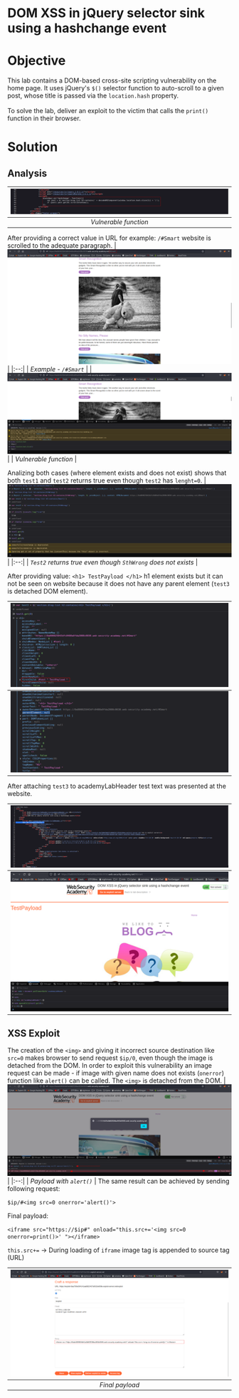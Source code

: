 # DOM XSS in jQuery selector sink using a hashchange event
# Objective
This lab contains a DOM-based cross-site scripting vulnerability on the home page. It uses jQuery's `$()` selector function to auto-scroll to a given post, whose title is passed via the `location.hash` property.\
\
To solve the lab, deliver an exploit to the victim that calls the `print()` function in their browser.

# Solution
## Analysis

|![](Images/image-8.png)|
|:--:| 
| *Vulnerable function* |

After providing a correct value in URL for example: `/#Smart` website is scrolled to the adequate paragraph.
|![](Images/image-9.png)|
|:--:| 
| *Example - `/#Smart`* |
|![](Images/image-10.png)|
| *Vulnerable function* |

Analizing both cases (where element exists and does not exist) shows that both `test1` and `test2` returns true even though `test2` has `lenght=0`.
|![](Images/image-11.png)|
|:--:| 
| *`Test2` returns true even though `SthWrong` does not exists* |

After providing value: `<h1> TestPayload </h1>` h1 element exists but it can not be seen on website because it does not have any parent element (`test3` is detached DOM element).

|![](Images/image-12.png)|
|:--:| 
|![](Images/image-13.png)|

After attaching `test3` to academyLabHeader test text was presented at the website.

|![](Images/image-14.png)|
|:--:| 
|![](Images/image-15.png)|

## XSS Exploit
The creation of the `<img>` and giving it incorrect source destination like `src=0` makes browser to send request `$ip/0`, even though the image is detached from the DOM.
In order to exploit this vulnerability an image request can be made - if image with given name does not exists (`onerror`) function like `alert()` can be called. The `<img>` is detached from the DOM.
|![](Images/image-16.png)|
|:--:| 
| *Payload with `alert()`* |
The same result can be achieved by sending following request:
```
$ip/#<img src=0 onerror='alert()'>
```

Final payload:
```
<iframe src="https://$ip#" onload="this.src+='<img src=0 onerror=print()>' "></iframe>
```
`this.src+=` -> During loading of `iframe` image tag is appended to source tag (URL)

|![](Images/image-17.png)|
|:--:| 
| *Final payload* |